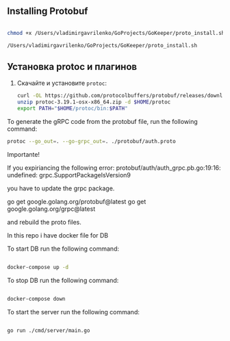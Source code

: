 ## Installing Protobuf

```sh

chmod +x /Users/vladimirgavrilenko/GoProjects/GoKeeper/proto_install.sh

/Users/vladimirgavrilenko/GoProjects/GoKeeper/proto_install.sh

```

## Установка protoc и плагинов

1. Скачайте и установите `protoc`:
   ```sh
   curl -OL https://github.com/protocolbuffers/protobuf/releases/download/v3.19.1/protoc-3.19.1-osx-x86_64.zip
   unzip protoc-3.19.1-osx-x86_64.zip -d $HOME/protoc
   export PATH="$HOME/protoc/bin:$PATH"
   ```

To generate the gRPC code from the protobuf file, run the following command:

```bash
protoc --go_out=. --go-grpc_out=. ./protobuf/auth.proto
```

Importante!

If you expiriancing the following error:
protobuf/auth/auth_grpc.pb.go:19:16: undefined: grpc.SupportPackageIsVersion9

you have to update the grpc package.

go get google.golang.org/protobuf@latest
go get google.golang.org/grpc@latest

and rebuild the proto files.

In this repo i have docker file for DB

To start DB run the following command:

```bash

docker-compose up -d

```

To stop DB run the following command:

```bash

docker-compose down

```

To start the server run the following command:

```bash

go run ./cmd/server/main.go

```
